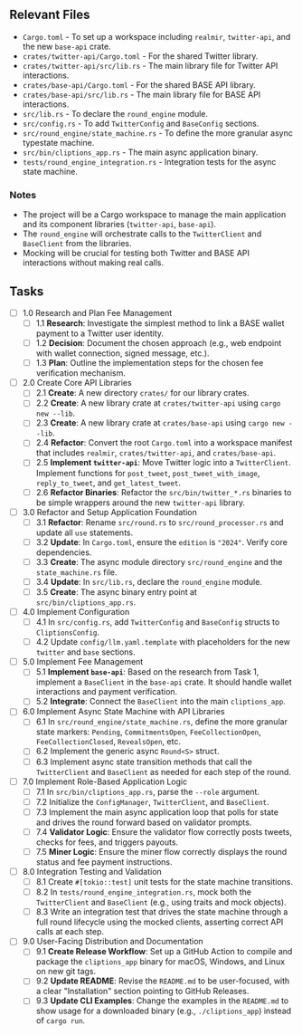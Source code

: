 ## Relevant Files

- `Cargo.toml` - To set up a workspace including `realmir`, `twitter-api`, and the new `base-api` crate.
- `crates/twitter-api/Cargo.toml` - For the shared Twitter library.
- `crates/twitter-api/src/lib.rs` - The main library file for Twitter API interactions.
- `crates/base-api/Cargo.toml` - For the shared BASE API library.
- `crates/base-api/src/lib.rs` - The main library file for BASE API interactions.
- `src/lib.rs` - To declare the `round_engine` module.
- `src/config.rs` - To add `TwitterConfig` and `BaseConfig` sections.
- `src/round_engine/state_machine.rs` - To define the more granular async typestate machine.
- `src/bin/cliptions_app.rs` - The main async application binary.
- `tests/round_engine_integration.rs` - Integration tests for the async state machine.

### Notes

- The project will be a Cargo workspace to manage the main application and its component libraries (`twitter-api`, `base-api`).
- The `round_engine` will orchestrate calls to the `TwitterClient` and `BaseClient` from the libraries.
- Mocking will be crucial for testing both Twitter and BASE API interactions without making real calls.

## Tasks

- [ ] 1.0 Research and Plan Fee Management
  - [ ] 1.1 **Research**: Investigate the simplest method to link a BASE wallet payment to a Twitter user identity.
  - [ ] 1.2 **Decision**: Document the chosen approach (e.g., web endpoint with wallet connection, signed message, etc.).
  - [ ] 1.3 **Plan**: Outline the implementation steps for the chosen fee verification mechanism.

- [ ] 2.0 Create Core API Libraries
  - [ ] 2.1 **Create**: A new directory `crates/` for our library crates.
  - [ ] 2.2 **Create**: A new library crate at `crates/twitter-api` using `cargo new --lib`.
  - [ ] 2.3 **Create**: A new library crate at `crates/base-api` using `cargo new --lib`.
  - [ ] 2.4 **Refactor**: Convert the root `Cargo.toml` into a workspace manifest that includes `realmir`, `crates/twitter-api`, and `crates/base-api`.
  - [ ] 2.5 **Implement `twitter-api`**: Move Twitter logic into a `TwitterClient`. Implement functions for `post_tweet`, `post_tweet_with_image`, `reply_to_tweet`, and `get_latest_tweet`.
  - [ ] 2.6 **Refactor Binaries**: Refactor the `src/bin/twitter_*.rs` binaries to be simple wrappers around the new `twitter-api` library.

- [ ] 3.0 Refactor and Setup Application Foundation
  - [ ] 3.1 **Refactor**: Rename `src/round.rs` to `src/round_processor.rs` and update all `use` statements.
  - [ ] 3.2 **Update**: In `Cargo.toml`, ensure the `edition` is `"2024"`. Verify core dependencies.
  - [ ] 3.3 **Create**: The async module directory `src/round_engine` and the `state_machine.rs` file.
  - [ ] 3.4 **Update**: In `src/lib.rs`, declare the `round_engine` module.
  - [ ] 3.5 **Create**: The async binary entry point at `src/bin/cliptions_app.rs`.

- [ ] 4.0 Implement Configuration
  - [ ] 4.1 In `src/config.rs`, add `TwitterConfig` and `BaseConfig` structs to `CliptionsConfig`.
  - [ ] 4.2 Update `config/llm.yaml.template` with placeholders for the new `twitter` and `base` sections.

- [ ] 5.0 Implement Fee Management
  - [ ] 5.1 **Implement `base-api`**: Based on the research from Task 1, implement a `BaseClient` in the `base-api` crate. It should handle wallet interactions and payment verification.
  - [ ] 5.2 **Integrate**: Connect the `BaseClient` into the main `cliptions_app`.

- [ ] 6.0 Implement Async State Machine with API Libraries
  - [ ] 6.1 In `src/round_engine/state_machine.rs`, define the more granular state markers: `Pending`, `CommitmentsOpen`, `FeeCollectionOpen`, `FeeCollectionClosed`, `RevealsOpen`, etc.
  - [ ] 6.2 Implement the generic async `Round<S>` struct.
  - [ ] 6.3 Implement async state transition methods that call the `TwitterClient` and `BaseClient` as needed for each step of the round.

- [ ] 7.0 Implement Role-Based Application Logic
  - [ ] 7.1 In `src/bin/cliptions_app.rs`, parse the `--role` argument.
  - [ ] 7.2 Initialize the `ConfigManager`, `TwitterClient`, and `BaseClient`.
  - [ ] 7.3 Implement the main async application loop that polls for state and drives the round forward based on validator prompts.
  - [ ] 7.4 **Validator Logic**: Ensure the validator flow correctly posts tweets, checks for fees, and triggers payouts.
  - [ ] 7.5 **Miner Logic**: Ensure the miner flow correctly displays the round status and fee payment instructions.

- [ ] 8.0 Integration Testing and Validation
  - [ ] 8.1 Create `#[tokio::test]` unit tests for the state machine transitions.
  - [ ] 8.2 In `tests/round_engine_integration.rs`, mock both the `TwitterClient` and `BaseClient` (e.g., using traits and mock objects).
  - [ ] 8.3 Write an integration test that drives the state machine through a full round lifecycle using the mocked clients, asserting correct API calls at each step.

- [ ] 9.0 User-Facing Distribution and Documentation
  - [ ] 9.1 **Create Release Workflow**: Set up a GitHub Action to compile and package the `cliptions_app` binary for macOS, Windows, and Linux on new git tags.
  - [ ] 9.2 **Update README**: Revise the `README.md` to be user-focused, with a clear "Installation" section pointing to GitHub Releases.
  - [ ] 9.3 **Update CLI Examples**: Change the examples in the `README.md` to show usage for a downloaded binary (e.g., `./cliptions_app`) instead of `cargo run`. 